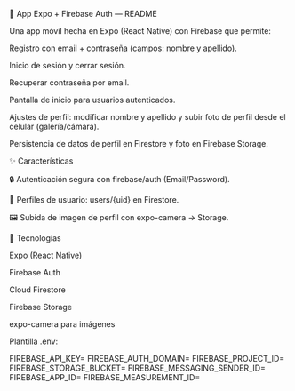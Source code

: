 📱 App Expo + Firebase Auth — README

Una app móvil hecha en Expo (React Native) con Firebase que permite:

Registro con email + contraseña (campos: nombre y apellido).

Inicio de sesión y cerrar sesión.

Recuperar contraseña por email.

Pantalla de inicio para usuarios autenticados.

Ajustes de perfil: modificar nombre y apellido y subir foto de perfil desde el celular (galería/cámara).

Persistencia de datos de perfil en Firestore y foto en Firebase Storage.

✨ Características

🔒 Autenticación segura con firebase/auth (Email/Password).

👤 Perfiles de usuario: users/{uid} en Firestore.

🖼️ Subida de imagen de perfil con expo-camera → Storage.

🧰 Tecnologías

Expo
 (React Native)

Firebase Auth

Cloud Firestore

Firebase Storage

expo-camera para imágenes 

Plantilla .env:

FIREBASE_API_KEY=
FIREBASE_AUTH_DOMAIN=
FIREBASE_PROJECT_ID=
FIREBASE_STORAGE_BUCKET=
FIREBASE_MESSAGING_SENDER_ID=
FIREBASE_APP_ID=
FIREBASE_MEASUREMENT_ID=
